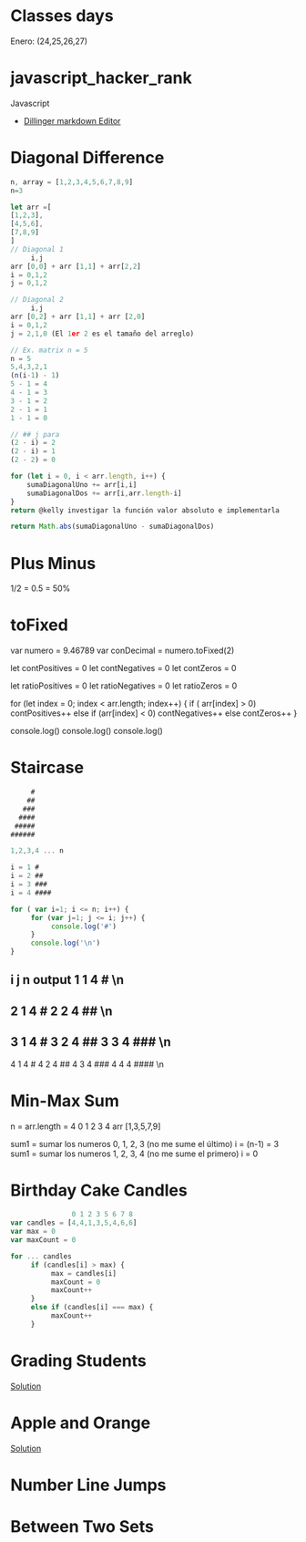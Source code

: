# Classes days

Enero: (24,25,26,27)

# javascript_hacker_rank
Javascript
- [Dillinger markdown Editor](https://dillinger.io/)

# Diagonal Difference

```js
n, array = [1,2,3,4,5,6,7,8,9]
n=3

let arr =[
[1,2,3],
[4,5,6],
[7,8,9]
]
// Diagonal 1
     i,j
arr [0,0] + arr [1,1] + arr[2,2]
i = 0,1,2
j = 0,1,2

// Diagonal 2
     i,j
arr [0,2] + arr [1,1] + arr [2,0]
i = 0,1,2
j = 2,1,0 (El 1er 2 es el tamaño del arreglo)

// Ex. matrix n = 5
n = 5
5,4,3,2,1
(n(i-1) - 1)
5 - 1 = 4
4 - 1 = 3
3 - 1 = 2
2 - 1 = 1
1 - 1 = 0

// ## j para 
(2 - i) = 2
(2 - i) = 1
(2 - 2) = 0

for (let i = 0, i < arr.length, i++) {
    sumaDiagonalUno += arr[i,i]
    sumaDiagonalDos += arr[i,arr.length-i]
}
return @kelly investigar la función valor absoluto e implementarla

return Math.abs(sumaDiagonalUno - sumaDiagonalDos)

```



# Plus Minus
1/2 = 0.5 = 50%
# toFixed
var numero = 9.46789
var conDecimal = numero.toFixed(2) 

let contPositives = 0
let contNegatives = 0
let contZeros = 0

let ratioPositives = 0
let ratioNegatives = 0
let ratioZeros = 0

for (let index = 0; index < arr.length; index++) {
     if ( arr[index] > 0)
          contPositives++
     else if (arr[index] < 0)
          contNegatives++
     else
          contZeros++
}

console.log()
console.log()
console.log()


# Staircase

```js
     #
    ##
   ###
  ####
 #####
######

1,2,3,4 ... n

i = 1 # 
i = 2 ##
i = 3 ###
i = 4 ####

for ( var i=1; i <= n; i++) {
     for (var j=1; j <= i; j++) {
          console.log('#')
     }
     console.log('\n')
}
```
i    j    n    output
1    1    4    # \n
----
2    1    4    #
2    2    4    ## \n
----
3    1    4    #
3    2    4    ##
3    3    4    ### \n
----
4    1    4    #
4    2    4    ##
4    3    4    ###
4    4    4    #### \n



# Min-Max Sum
n = arr.length = 4
     0 1 2 3 4
arr [1,3,5,7,9]

sum1 = sumar los numeros 0, 1, 2, 3 (no me sume el último) i = (n-1) = 3
sum1 = sumar los numeros 1, 2, 3, 4 (no me sume el primero) i = 0


# Birthday Cake Candles

```js
               0 1 2 3 5 6 7 8
var candles = [4,4,1,3,5,4,6,6]
var max = 0
var maxCount = 0

for ... candles
     if (candles[i] > max) {
          max = candles[i]
          maxCount = 0 
          maxCount++
     }
     else if (candles[i] === max) {
          maxCount++
     }

```

# Grading Students
[Solution](./00_problems/GradingStudents.js)

# Apple and Orange
[Solution](./00_problems/AppleAndOrange.js)

# Number Line Jumps

# Between Two Sets